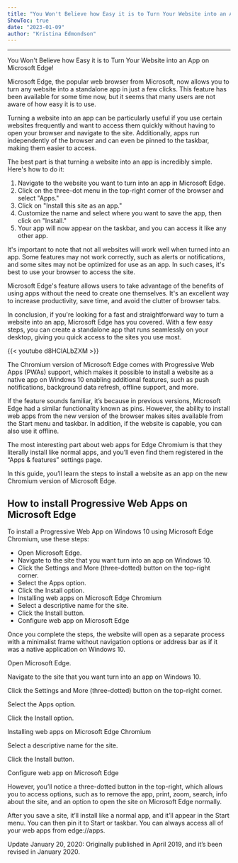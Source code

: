```yaml
---
title: "You Won't Believe how Easy it is to Turn Your Website into an App on Microsoft Edge!"
ShowToc: true 
date: "2023-01-09"
author: "Kristina Edmondson"
---
```

*****
You Won't Believe how Easy it is to Turn Your Website into an App on Microsoft Edge!

Microsoft Edge, the popular web browser from Microsoft, now allows you to turn any website into a standalone app in just a few clicks. This feature has been available for some time now, but it seems that many users are not aware of how easy it is to use.

Turning a website into an app can be particularly useful if you use certain websites frequently and want to access them quickly without having to open your browser and navigate to the site. Additionally, apps run independently of the browser and can even be pinned to the taskbar, making them easier to access.

The best part is that turning a website into an app is incredibly simple. Here's how to do it:

1. Navigate to the website you want to turn into an app in Microsoft Edge.
2. Click on the three-dot menu in the top-right corner of the browser and select "Apps."
3. Click on "Install this site as an app."
4. Customize the name and select where you want to save the app, then click on "Install."
5. Your app will now appear on the taskbar, and you can access it like any other app.

It's important to note that not all websites will work well when turned into an app. Some features may not work correctly, such as alerts or notifications, and some sites may not be optimized for use as an app. In such cases, it's best to use your browser to access the site.

Microsoft Edge's feature allows users to take advantage of the benefits of using apps without the need to create one themselves. It's an excellent way to increase productivity, save time, and avoid the clutter of browser tabs.

In conclusion, if you're looking for a fast and straightforward way to turn a website into an app, Microsoft Edge has you covered. With a few easy steps, you can create a standalone app that runs seamlessly on your desktop, giving you quick access to the sites you use most.

{{< youtube d8HClALbZXM >}} 



The Chromium version of Microsoft Edge comes with Progressive Web Apps (PWAs) support, which makes it possible to install a website as a native app on Windows 10 enabling additional features, such as push notifications, background data refresh, offline support, and more. 
 
If the feature sounds familiar, it’s because in previous versions, Microsoft Edge had a similar functionality known as pins. However, the ability to install web apps from the new version of the browser makes sites available from the Start menu and taskbar. In addition, if the website is capable, you can also use it offline.
 
The most interesting part about web apps for Edge Chromium is that they literally install like normal apps, and you’ll even find them registered in the “Apps & features” settings page.
 
In this guide, you’ll learn the steps to install a website as an app on the new Chromium version of Microsoft Edge.
 
## How to install Progressive Web Apps on Microsoft Edge
 
To install a Progressive Web App on Windows 10 using Microsoft Edge Chromium, use these steps:
 
- Open Microsoft Edge.
 - Navigate to the site that you want turn into an app on Windows 10.
 - Click the Settings and More (three-dotted) button on the top-right corner.
 - Select the Apps option.
 - Click the Install option.
 - Installing web apps on Microsoft Edge Chromium
 - Select a descriptive name for the site.
 - Click the Install button.
 - Configure web app on Microsoft Edge

 
Once you complete the steps, the website will open as a separate process with a minimalist frame without navigation options or address bar as if it was a native application on Windows 10.
 
Open Microsoft Edge.
 
Navigate to the site that you want turn into an app on Windows 10.
 
Click the Settings and More (three-dotted) button on the top-right corner.
 
Select the Apps option.
 
Click the Install option.
 
Installing web apps on Microsoft Edge Chromium

 
Select a descriptive name for the site.
 
Click the Install button.
 
Configure web app on Microsoft Edge

 
However, you’ll notice a three-dotted button in the top-right, which allows you to access options, such as to remove the app, print, zoom, search, info about the site, and an option to open the site on Microsoft Edge normally.
 
After you save a site, it’ll install like a normal app, and it’ll appear in the Start menu. You can then pin it to Start or taskbar. You can always access all of your web apps from edge://apps.
 
Update January 20, 2020: Originally published in April 2019, and it’s been revised in January 2020.




